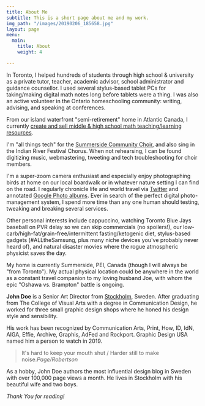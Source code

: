 ```yaml
---
title: About Me
subtitle: This is a short page about me and my work.
img_path: "/images/20190206_185658.jpg"
layout: page
menu:
  main:
    title: About
    weight: 4

---
```

In Toronto, I helped hundreds of students through high school & university as a private tutor, teacher, academic advisor, school administrator and guidance counsellor. I used several stylus-based tablet PCs for taking/making digital math notes long before tablets were a thing. I was also an active volunteer in the Ontario homeschooling community: writing, advising, and speaking at conferences.

From our island waterfront "semi-retirement" home in Atlantic Canada, I currently [create and sell middle & high school math teaching/learning resources](https://www.teacherspayteachers.com/Store/Sarah-Rainsberger).

I'm "all things tech" for the [Summerside Community Choir](http://www.summersidechoir.ca/), and also sing in the Indian River Festival Chorus. When not rehearsing, I can be found digitizing music, webmastering, tweeting and tech troubleshooting for choir members.

I'm a super-zoom camera enthusiast and especially enjoy photographing birds at home on our local boardwalk or in whatever nature setting I can find on the road. I regularly chronicle life and world travel via [Twitter](https://twitter.com/sarah11918) and annotated [Google Photo albums](https://plus.google.com/+SarahRainsberger/palette). Ever in search of the perfect digital photo-management system, I spend more time than any one human should testing, tweaking and breaking several services.

Other personal interests include cappuccino, watching Toronto Blue Jays baseball on PVR delay so we can skip commercials (no spoilers!), our low-carb/high-fat/grain-free/intermittent fasting/ketogenic diet, stylus-based gadgets (#ALLtheSamsung, plus many niche devices you've probably never heard of), and natural disaster movies where the rogue atmospheric physicist saves the day.

My home is currently Summerside, PEI, Canada (though I will always be "from Toronto"). My actual physical location could be anywhere in the world as a constant travel companion to my loving husband Joe, with whom the epic "Oshawa vs. Brampton" battle is ongoing.

**John Doe** is a Senior Art Director from [Stockholm](https://en.wikipedia.org/wiki/Stockholm), Sweden. After graduating from The College of Visual Arts with a degree in Communication Design, he worked for three small graphic design shops where he honed his design style and sensibility.

His work has been recognized by Communication Arts, Print, How, ID, IdN, AIGA, Effie, Archive, Graphis, AdFed and Rockport. Graphic Design USA named him a person to watch in 2019.

> It's hard to keep your mouth shut / Harder still to make noise.<cite>Page/Robertson</cite>

As a hobby, John Doe authors the most influential design blog in Sweden with over 100,000 page views a month. He lives in Stockholm with his beautiful wife and two boys.

_Thank You for reading!_